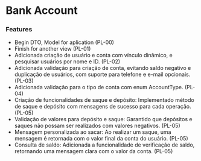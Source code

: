 # Bank Account

### Features

* Begin DTO, Model for aplication (PL-00)
* Finish for another view (PL-01)
* Adicionada criação de usuário e conta com vínculo dinâmico, e pesquisar usuários por nome e ID. (PL-02)
* Adicionada validação para criação de conta, evitando saldo negativo e duplicação de usuários, com suporte para telefone e e-mail opcionais. (PL-03)
* Adicionada validação para o tipo de conta com enum AccountType. (PL-04)
* Criação de funcionalidades de saque e depósito: Implementado método de saque e depósito com mensagens de sucesso para cada operação. (PL-05)
* Validação de valores para depósito e saque: Garantido que depósitos e saques não possam ser realizados com valores negativos. (PL-05)
* Mensagem personalizada ao sacar: Ao realizar um saque, uma mensagem é retornada com o valor final da conta do usuário. (PL-05)
* Consulta de saldo: Adicionada a funcionalidade de verificação de saldo, retornando uma mensagem clara com o valor da conta. (PL-05)

